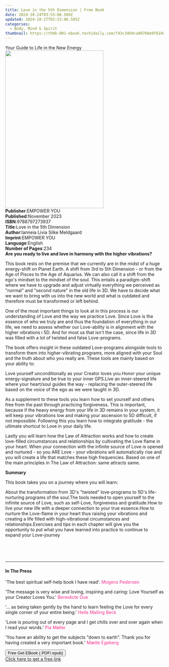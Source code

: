 ```yaml
---
title: Love in the 5th Dimension | Free Book
date: 2024-10-24T03:53:08.509Z
updated: 2024-10-27T03:53:06.595Z
categories:
  - Body, Mind & Spirit
thumbnail: https://thmb-001-ebook.techidaily.com/f43c34b9ca80760e9f618c02972b928f3c26a6386738d1ec60e44da64d46cd29.jpg
---
```

<main id="book-container">
  <div class="flex flex-col">
    <div class="book-brief flex-1 py-6 px-4 sm:p-6 md:py-10 md:px-8">
      <!-- brief-->
      <div class="book-brief-main">Your Guide to Life in the New Energy</div>
    </div>
    <div
      class="book-meta-info flex-1 grid gap-4 col-start-1 col-end-3 row-start-1 sm:mb-6 sm:grid-cols-4 lg:gap-6 lg:col-start-2 lg:row-end-6 lg:row-span-6 lg:mb-0"
    >
      <div
        class="book-meta-info-left place-content-center mt-4 p-4 text-sm leading-6 col-start-2 col-span-2 dark:text-slate-400"
      >
        <img
          class="w-full h-500 object-cover rounded-lg sm:h-255 sm:col-span-2 lg:col-span-full"
          src="https://img-001-ebook.techidaily.com/a481216ae253fb0ba1b1043ae8812a83e0e6e4000cf26fe173306bf2b7197ca6.jpg"
          alt=""
          width="312"
          height="500"
        />
      </div>
      <div
        class="book-meta-info-right mt-2 col-start-1 row-start-2 col-span-3 self-center"
      >
        <!-- meta data  -->
        <div class="flex flex-col px-4 md:px-8">
          <div class="flex-1">
            <strong>Publisher</strong>:<span class="px-2">EMPOWER YOU</span>
          </div>
          <div class="flex-1">
            <strong>Published</strong>:<span class="px-2">November 2023</span>
          </div>
          <div class="flex-1">
            <strong>ISBN</strong>:<span class="px-2">9788797273937</span>
          </div>
          <div class="flex-1">
            <strong>Title</strong>:<span class="px-2"
              >Love in the 5th Dimension</span
            >
          </div>
          <div class="flex-1">
            <strong>Author</strong>:<span class="px-2"
              >Ianneia Livia Silke Meldgaard</span
            >
          </div>
          <div class="flex-1">
            <strong>Imprint</strong>:<span class="px-2">EMPOWER YOU</span>
          </div>
          <div class="flex-1">
            <strong>Language</strong>:<span class="px-2">English</span>
          </div>
          <div class="flex-1">
            <strong>Number of Pages</strong>:<span class="px-2">234</span>
          </div>
        </div>
      </div>
    </div>
    <div class="book-description flex-1 py-6 px-4 sm:p-6 md:py-10 md:px-8">
      <div class="book-description-main">
        <div accordion-content="" id="description">
          <strong
            >Are you ready to live and love in harmony with the higher
            vibrations?</strong
          >
          <p>
            This book rests on the premise that we currently are in the midst of
            a huge energy-shift on Planet Earth. A shift from 3rd to 5th
            Dimension - or from the Age of Pisces to the Age of Aquarius. We can
            also call it a shift from the ego's mindset to the mindset of the
            soul. This entails a paradigm-shift where we have to upgrade and
            adjust virtually everything we perceived as "normal" and "second
            nature" in the old life in 3D. We have to decide what we want to
            bring with us into the new world and what is outdated and therefore
            must be transformed or left behind.
          </p>
          <p>
            One of the most important things to look at in this process is our
            understanding of Love and the way we practice Love. Since Love is
            the essence of who we truly are and thus the foundation of
            everything in our life, we need to assess whether our Love-ability
            is in alignment with the higher vibrations i 5D. And for most us
            that isn't the case, since life in 3D was filled with a lot of
            twisted and false Love-programs.
          </p>
          <p>
            The book offers insight in these outdated Love-programs alongside
            tools to transform them into higher-vibrating programs, more aligned
            with your Soul and the truth about who you really are. These tools
            are mainly based on your ability to:
          </p>
          Love yourself unconditionally as your Creator loves you.Honor your
          unique energy-signature and be true to your inner GPS.Live an
          inner-steered life where your heart/soul guides the way - replacing
          the outer-steered life based on the voice of the ego as we were taught
          in 3D.
          <p>
            As a supplement to these tools you learn how to set yourself and
            others free from the past through practicing forgiveness. This is
            important, because if the heavy energy from your life in 3D remains
            in your system, it will keep your vibrations low and making your
            ascension to 5D difficult, if not impossible. Following this you
            learn how to integrate gratitude - the ultimate shortcut to Love in
            your daily life.
          </p>
          <p>
            Lastly you will learn how the Law of Attraction works and how to
            create love-filled circumstances and relationships by cultivating
            the Love flame in your heart. When your connection with the infinite
            source of Love is opened and nurtured - so you ARE Love - your
            vibrations will automatically rise and you will create a life that
            matches these high frequencies. Based on one of the main principles
            in The Law of Attraction: same attracts same.
          </p>
          <strong>Summary</strong>
          <p>This book takes you on a journey where you will learn:</p>
          About the transformation from 3D's "twisted" love-programs to 5D's
          life-nurturing programs of the soul.The tools needed to open yourself
          to the infinite source of Love, such as self-Love, forgiveness and
          gratitude.How to live your new life with a deeper connection to your
          true essence.How to nurture the Love-flame in your heart thus raising
          your vibrations and creating a life filled with high-vibrational
          circumstances and relationships.Exercises and tips in each chapter
          will give you the opportunity to put what you have learned into
          practice to continue to expand your Love-journey
          <p><br /></p>
          <p><br /></p>
        </div>
        <div class="accordion-fader"></div>
      </div>
    </div>
    <div class="book-excerpts flex-1 py-6 px-4 sm:p-6 md:py-10 md:px-8">
      <!-- excerpts-->
      <div class="book-excerpts-main">
        <hr />
        <h4 class="placeholder placeholder-heading">
          <span>In The Press</span>
        </h4>
        <p></p>
        <p>
          'The best spiritual self-help book I have read'.
          <span style="color: rgba(242, 46, 141, 1)">Mogens Pedersen</span>
        </p>
        <p>
          'The message is very wise and loving, inspiring and caring: Love
          Yourself as your Creator Loves You.'&nbsp;<span
            style="color: rgba(242, 46, 141, 1)"
            >Benedicte Due</span
          >
        </p>
        <p>
          '... as being taken gently by the hand to learn feeling the Love for
          every single corner of your entire being.'&nbsp;<span
            style="color: rgba(242, 46, 141, 1)"
            >Helle Malling Beck</span
          >
        </p>
        <p>
          'Love is pouring out of every page and I get chills over and over
          again when I read your words.'&nbsp;<span
            style="color: rgba(242, 46, 141, 1)"
            >Pia Møller</span
          >
        </p>
        <p>
          'You have an ability to get the subjects "down to earth". Thank you
          for having created a very important book.'&nbsp;<span
            style="color: rgba(242, 46, 141, 1)"
            >Mætte Egeberg</span
          >
        </p>
        <p></p>
      </div>
    </div>
    <div
      class="book-about-author flex-1 py-6 px-4 sm:p-6 md:py-10 md:px-8"
    ></div>
    <div class="book-free-get flex-1 py-6 px-4 sm:p-6 md:py-10 md:px-8">
      <button
        id="btn-free-get"
        class="bg-blue-500 hover:bg-blue-700 text-white font-bold py-2 px-4 rounded"
      >
        Free Get EBook (.PDF/.epub)
      </button>
      <div id="countdown-display" class="px-2 text-lg mt-2"></div>
      <a
        id="free-link"
        class="hidden bg-blue-500 hover:bg-blue-700 text-white font-bold py-2 px-4 rounded"
        href="https://www.ebooks.com/en-us/book/211140846/love-in-the-5th-dimension/ianneia-livia-silke-meldgaard/"
        target="_blank"
        >Click here to get a free link</a
      >
    </div>
    <script>
      let countdownTime = 0;
      let countdownInterval = null;
      document
        .getElementById('btn-free-get')
        .addEventListener('click', startCountdown);
      function startCountdown() {
        countdownTime = new Date().getTime() + 60000 * 3;
        countdownInterval = setInterval(updateCountdown, 1000);
        document.getElementById('btn-free-get').disabled = true;
        document
          .getElementById('btn-free-get')
          .classList.add('bg-gray-500', 'cursor-not-allowed');
      }
      function updateCountdown() {
        let currentTime = new Date().getTime();
        let timeLeft = countdownTime - currentTime;
        let secondsLeft = Math.floor(timeLeft / 1000);
        document.getElementById('countdown-display').innerHTML =
          `Remaining time: ${secondsLeft} seconds.`;
        if (secondsLeft <= 0) {
          clearInterval(countdownInterval);
          document.getElementById('btn-free-get').classList.add('hidden');
          document.getElementById('free-link').classList.remove('hidden');
          document.getElementById('countdown-display').innerHTML = '';
        }
      }
    </script>
  </div>
</main>

<ins class="adsbygoogle"
      style="display:block"
      data-ad-client="ca-pub-7571918770474297"
      data-ad-slot="8358498916"
      data-ad-format="auto"
      data-full-width-responsive="true"></ins>
    